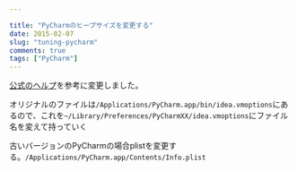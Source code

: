 ```yaml
---

title: "PyCharmのヒープサイズを変更する"
date: 2015-02-07
slug: "tuning-pycharm"
comments: true
tags: ["PyCharm"]
---
```


[公式のヘルプ](https://www.jetbrains.com/pycharm/webhelp/tuning-pycharm.html)を参考に変更しました。

オリジナルのファイルは`/Applications/PyCharm.app/bin/idea.vmoptions`にあるので、これを`~/Library/Preferences/PyCharmXX/idea.vmoptions`にファイル名を変えて持っていく

古いバージョンのPyCharmの場合plistを変更する。`/Applications/PyCharm.app/Contents/Info.plist`
